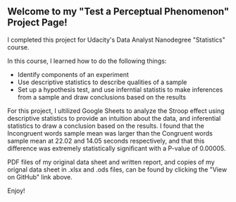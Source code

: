 ## Welcome to my "Test a Perceptual Phenomenon" Project Page!

I completed this project for Udacity's Data Analyst Nanodegree "Statistics" course.

In this course, I learned how to do the following things:

- Identify components of an experiment
- Use descriptive statistics to describe qualities of a sample
- Set up a hypothesis test, and use inferntial statistis to make inferences from a sample and draw conclusions based on the results

For this project, I ultilized Google Sheets to analyze the Stroop effect using descriptive statistics to provide an intuition about the data, and inferential statistics to draw a conclusion based on the results. I found that the Incongruent words sample mean was larger than the Congruent words sample mean at 22.02 and 14.05 seconds respectively, and that this difference was extremely statistically significant with a P-value of 0.00005.

PDF files of my original data sheet and written report, and copies of my orignal data sheet in .xlsx and .ods files, can be found by clicking the "View on GitHub" link above.

Enjoy!
